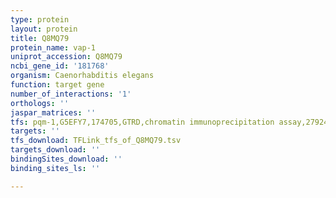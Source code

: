 ```yaml
---
type: protein
layout: protein
title: Q8MQ79
protein_name: vap-1
uniprot_accession: Q8MQ79
ncbi_gene_id: '181768'
organism: Caenorhabditis elegans
function: target gene
number_of_interactions: '1'
orthologs: ''
jaspar_matrices: ''
tfs: pqm-1,G5EFY7,174705,GTRD,chromatin immunoprecipitation assay,27924024%5Buid%5D,No
targets: ''
tfs_download: TFLink_tfs_of_Q8MQ79.tsv
targets_download: ''
bindingSites_download: ''
binding_sites_ls: ''

---
```

